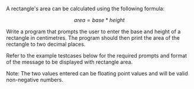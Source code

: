 A rectangle's area can be calculated using the following formula:

$$area = base * height$$

Write a program that prompts the user to enter the base and height of a rectangle in centimetres.  The program should
then print the area of the rectangle to two decimal places.

Refer to the example testcases below for the required prompts and format of the message to be displayed with rectangle area.

Note: The two values entered can be floating point values and will be valid non-negative numbers.